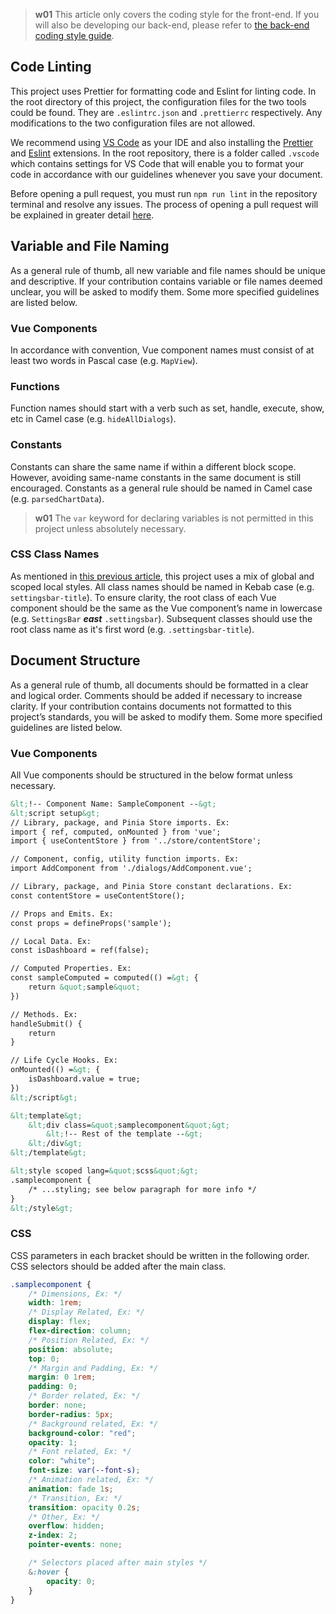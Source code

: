 > **w01**
> This article only covers the coding style for the front-end. If you will also be developing our back-end, please refer to [the back-end coding style guide](/back-end/code-style).

## Code Linting
This project uses Prettier for formatting code and Eslint for linting code. In the root directory of this project, the configuration files for the two tools could be found. They are `.eslintrc.json` and `.prettierrc` respectively. Any modifications to the two configuration files are not allowed.

We recommend using [VS Code](https://code.visualstudio.com/) as your IDE and also installing the [Prettier](https://marketplace.visualstudio.com/items?itemName=esbenp.prettier-vscode) and [Eslint](https://marketplace.visualstudio.com/items?itemName=dbaeumer.vscode-eslint) extensions. In the root repository, there is a folder called `.vscode` which contains settings for VS Code that will enable you to format your code in accordance with our guidelines whenever you save your document.

Before opening a pull request, you must run `npm run lint` in the repository terminal and resolve any issues. The process of opening a pull request will be explained in greater detail [here](/front-end/open-a-pull-request).

## Variable and File Naming
As a general rule of thumb, all new variable and file names should be unique and descriptive. If your contribution contains variable or file names deemed unclear, you will be asked to modify them. Some more specified guidelines are listed below.

### Vue Components
In accordance with convention, Vue component names must consist of at least two words in Pascal case (e.g. `MapView`). 

### Functions
Function names should start with a verb such as set, handle, execute, show, etc in Camel case (e.g. `hideAllDialogs`).

### Constants
Constants can share the same name if within a different block scope. However, avoiding same-name constants in the same document is still encouraged. Constants as a general rule should be named in Camel case (e.g. `parsedChartData`).

>**w01**
>The `var` keyword for declaring variables is not permitted in this project unless absolutely necessary.

### CSS Class Names
As mentioned in [this previous article](/front-end/custom-styling), this project uses a mix of global and scoped local styles. All class names should be named in Kebab case (e.g. `settingsbar-title`). To ensure clarity, the root class of each Vue component should be the same as the Vue component’s name in lowercase (e.g. `SettingsBar` ***east*** `.settingsbar`). Subsequent classes should use the root class name as it's first word (e.g. `.settingsbar-title`).

## Document Structure
As a general rule of thumb, all documents should be formatted in a clear and logical order. Comments should be added if necessary to increase clarity. If your contribution contains documents not formatted to this project’s standards, you will be asked to modify them. Some more specified guidelines are listed below.

### Vue Components
All Vue components should be structured in the below format unless necessary.

```html
&lt;!-- Component Name: SampleComponent --&gt;
&lt;script setup&gt;
// Library, package, and Pinia Store imports. Ex:
import { ref, computed, onMounted } from 'vue';
import { useContentStore } from '../store/contentStore';

// Component, config, utility function imports. Ex:
import AddComponent from './dialogs/AddComponent.vue';

// Library, package, and Pinia Store constant declarations. Ex:
const contentStore = useContentStore();

// Props and Emits. Ex:
const props = defineProps('sample');

// Local Data. Ex:
const isDashboard = ref(false);

// Computed Properties. Ex:
const sampleComputed = computed(() =&gt; {
	return &quot;sample&quot;
}) 

// Methods. Ex:
handleSubmit() {
	return
}

// Life Cycle Hooks. Ex:
onMounted(() =&gt; {
	isDashboard.value = true;
})
&lt;/script&gt;

&lt;template&gt;
	&lt;div class=&quot;samplecomponent&quot;&gt;
		&lt;!-- Rest of the template --&gt;
	&lt;/div&gt;
&lt;/template&gt;

&lt;style scoped lang=&quot;scss&quot;&gt;
.samplecomponent {
	/* ...styling; see below paragraph for more info */
}
&lt;/style&gt;
```

### CSS
CSS parameters in each bracket should be written in the following order. CSS selectors should be added after the main class.
```css
.samplecomponent {
	/* Dimensions, Ex: */
	width: 1rem;
	/* Display Related, Ex: */
	display: flex;
	flex-direction: column;
	/* Position Related, Ex: */
	position: absolute;
	top: 0;
	/* Margin and Padding, Ex: */
	margin: 0 1rem;
	padding: 0;
	/* Border related, Ex: */
	border: none;
	border-radius: 5px;
	/* Background related, Ex: */
	background-color: "red";
	opacity: 1;
	/* Font related, Ex: */
	color: "white";
	font-size: var(--font-s);
	/* Animation related, Ex: */
	animation: fade 1s;
	/* Transition, Ex: */
	transition: opacity 0.2s;
	/* Other, Ex: */
	overflow: hidden;
	z-index: 2;
	pointer-events: none;

	/* Selectors placed after main styles */
	&:hover {
		opacity: 0;
	}
}
```
